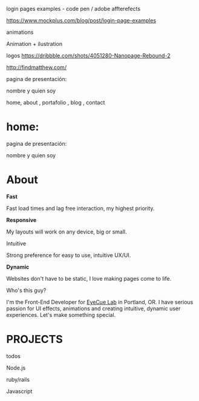 



login pages examples - code pen / adobe affterefects

https://www.mockplus.com/blog/post/login-page-examples



animations

Animation + ilustration



logos https://dribbble.com/shots/4051280-Nanopage-Rebound-2



http://findmatthew.com/

pagina de presentación:

nombre y quien soy



home, about , portafolio , blog , contact

# home: 

pagina de presentación:

nombre y quien soy



# About

**Fast**

Fast load times and lag free interaction, my highest priority.

**Responsive**

My layouts will work on any device, big or small.

Intuitive

Strong preference for easy to use, intuitive UX/UI.

**Dynamic**

Websites don't have to be static, I love making pages come to life.



Who's this guy?

I'm the Front-End Developer for [EyeCue Lab](http://www.eyecuelab.com/) in Portland, OR.
I have serious passion for UI effects, animations and creating intuitive, dynamic user experiences.
Let's make something special.



# PROJECTS

todos

Node.js

ruby/rails 

Javascript

